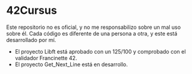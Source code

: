# 42Cursus

Este repositorio no es oficial, y no me responsabilizo sobre un mal uso sobre él.
Cada código es diferente de una persona a otra, y este está desarrollado por mí.

- El proyecto Libft está aprobado con un 125/100 y comprobado con el validador Francinette 42.
- El proyecto Get_Next_Line está en desarrollo.
